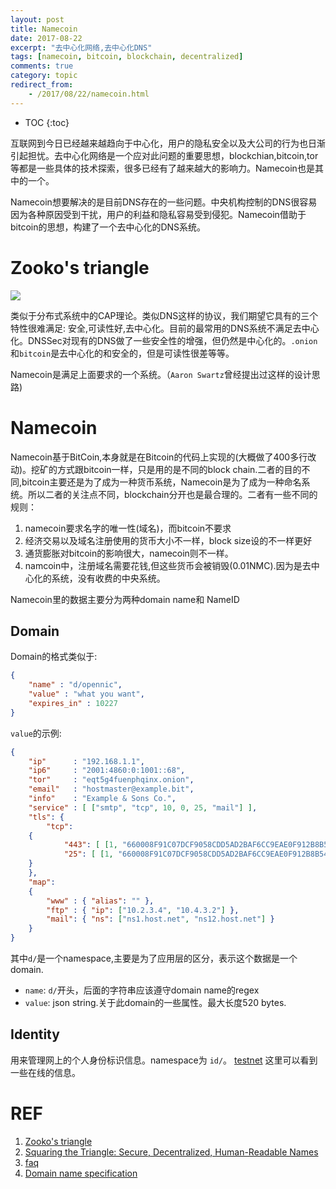 ```yaml
---
layout: post
title: Namecoin
date: 2017-08-22
excerpt: "去中心化网络,去中心化DNS"
tags: [namecoin, bitcoin, blockchain, decentralized]
comments: true
category: topic
redirect_from:
    - /2017/08/22/namecoin.html
---
```


* TOC
{:toc}

互联网到今日已经越来越趋向于中心化，用户的隐私安全以及大公司的行为也日渐引起担忧。去中心化网络是一个应对此问题的重要思想，blockchian,bitcoin,tor等都是一些具体的技术探索，很多已经有了越来越大的影响力。Namecoin也是其中的一个。

Namecoin想要解决的是目前DNS存在的一些问题。中央机构控制的DNS很容易因为各种原因受到干扰，用户的利益和隐私容易受到侵犯。Namecoin借助于bitcoin的思想，构建了一个去中心化的DNS系统。

# Zooko's triangle

![](https://upload.wikimedia.org/wikipedia/commons/thumb/5/5c/Zooko%27s_Triangle.svg/440px-Zooko%27s_Triangle.svg.png)

类似于分布式系统中的CAP理论。类似DNS这样的协议，我们期望它具有的三个特性很难满足: 安全,可读性好,去中心化。目前的最常用的DNS系统不满足去中心化。DNSSec对现有的DNS做了一些安全性的增强，但仍然是中心化的。`.onion`和`bitcoin`是去中心化的和安全的，但是可读性很差等等。

Namecoin是满足上面要求的一个系统。（`Aaron Swartz`曾经提出过这样的设计思路)


# Namecoin
Namecoin基于BitCoin,本身就是在Bitcoin的代码上实现的(大概做了400多行改动)。挖矿的方式跟bitcoin一样，只是用的是不同的block chain.二者的目的不同,bitcoin主要还是为了成为一种货币系统，Namecoin是为了成为一种命名系统。所以二者的关注点不同，blockchain分开也是最合理的。二者有一些不同的规则：

1. namecoin要求名字的唯一性(域名)，而bitcoin不要求
2. 经济交易以及域名注册使用的货币大小不一样，block size设的不一样更好
3. 通货膨胀对bitcoin的影响很大，namecoin则不一样。
4. namcoin中，注册域名需要花钱,但这些货币会被销毁(0.01NMC).因为是去中心化的系统，没有收费的中央系统。


Namecoin里的数据主要分为两种domain name和 NameID

## Domain
Domain的格式类似于:

```json
{ 
    "name" : "d/opennic", 
    "value" : "what you want", 
    "expires_in" : 10227 
}
```

`value`的示例:
```json
{
    "ip"      : "192.168.1.1",
    "ip6"     : "2001:4860:0:1001::68",
    "tor"     : "eqt5g4fuenphqinx.onion",
    "email"   : "hostmaster@example.bit",
    "info"    : "Example & Sons Co.",
    "service" : [ ["smtp", "tcp", 10, 0, 25, "mail"] ],
    "tls": {
        "tcp": 
	{
            "443": [ [1, "660008F91C07DCF9058CDD5AD2BAF6CC9EAE0F912B8B54744CB7643D7621B787", 1] ],
            "25": [ [1, "660008F91C07DCF9058CDD5AD2BAF6CC9EAE0F912B8B54744CB7643D7621B787", 1] ]
	}
    },
    "map":
    {
        "www" : { "alias": "" },
        "ftp" : { "ip": ["10.2.3.4", "10.4.3.2"] },
        "mail": { "ns": ["ns1.host.net", "ns12.host.net"] }
    }
}
```


其中`d/`是一个namespace,主要是为了应用层的区分，表示这个数据是一个domain.

* `name`: `d/`开头，后面的字符串应该遵守domain name的regex
* `value`: json string.关于此domain的一些属性。最大长度520 bytes.


## Identity

用来管理网上的个人身份标识信息。namespace为 `id/`。 [testnet](http://testnet.explorer.namecoin.info/n/1860%7c) 
这里可以看到一些在线的信息。





# REF
1. [Zooko's triangle](https://en.wikipedia.org/wiki/Zooko%27s_triangle)
2. [Squaring the Triangle: Secure, Decentralized, Human-Readable Names](http://www.aaronsw.com/weblog/squarezooko)
3. [faq](https://squaretriangle.jottit.com/faq)
4. [Domain name specification](https://wiki.namecoin.org/index.php?title=Domain_Name_Specification)
